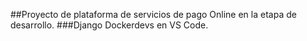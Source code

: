 ##Proyecto de plataforma de servicios de pago Online en la etapa de desarrollo.
###Django Dockerdevs en VS Code.
